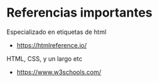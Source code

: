 
# Referencias importantes

Especializado en etiquetas de html

* https://htmlreference.io/

HTML, CSS, y un largo etc
* https://www.w3schools.com/
      